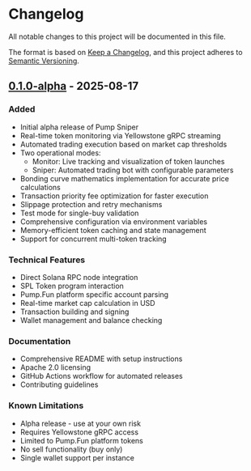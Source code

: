 # Changelog

All notable changes to this project will be documented in this file.

The format is based on [Keep a Changelog](https://keepachangelog.com/en/1.0.0/),
and this project adheres to [Semantic Versioning](https://semver.org/spec/v2.0.0.html).

## [0.1.0-alpha] - 2025-08-17

### Added
- Initial alpha release of Pump Sniper
- Real-time token monitoring via Yellowstone gRPC streaming
- Automated trading execution based on market cap thresholds
- Two operational modes:
  - Monitor: Live tracking and visualization of token launches
  - Sniper: Automated trading bot with configurable parameters
- Bonding curve mathematics implementation for accurate price calculations
- Transaction priority fee optimization for faster execution
- Slippage protection and retry mechanisms
- Test mode for single-buy validation
- Comprehensive configuration via environment variables
- Memory-efficient token caching and state management
- Support for concurrent multi-token tracking

### Technical Features
- Direct Solana RPC node integration
- SPL Token program interaction
- Pump.Fun platform specific account parsing
- Real-time market cap calculation in USD
- Transaction building and signing
- Wallet management and balance checking

### Documentation
- Comprehensive README with setup instructions
- Apache 2.0 licensing
- GitHub Actions workflow for automated releases
- Contributing guidelines

### Known Limitations
- Alpha release - use at your own risk
- Requires Yellowstone gRPC access
- Limited to Pump.Fun platform tokens
- No sell functionality (buy only)
- Single wallet support per instance

[0.1.0-alpha]: https://github.com/kernlog/pump-sniper/releases/tag/v0.1.0-alpha